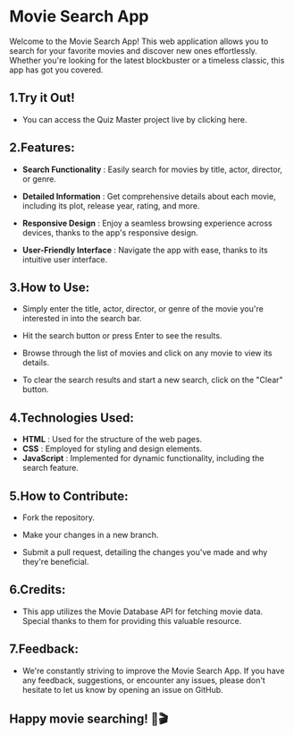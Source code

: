 # Movie Search App

Welcome to the Movie Search App! This web application allows you to search for your favorite movies and discover new ones effortlessly. Whether you're looking for the latest blockbuster or a timeless classic, this app has got you covered.

## 1.Try it Out!
- You can access the Quiz Master project live by clicking here.

## 2.Features:
- __Search Functionality__ : Easily search for movies by title, actor, director, or genre.

- __Detailed Information__ : Get comprehensive details about each movie, including its plot, release year, rating, and more.

- __Responsive Design__ : Enjoy a seamless browsing experience across devices, thanks to the app's responsive design.

- __User-Friendly Interface__ : Navigate the app with ease, thanks to its intuitive user interface.

## 3.How to Use:
- Simply enter the title, actor, director, or genre of the movie you're interested in into the search bar.

- Hit the search button or press Enter to see the results.

- Browse through the list of movies and click on any movie to view its details.

- To clear the search results and start a new search, click on the "Clear" button.

## 4.Technologies Used:
- __HTML__ : Used for the structure of the web pages.
- __CSS__ : Employed for styling and design elements.
- __JavaScript__ : Implemented for dynamic functionality, including the search feature.
## 5.How to Contribute:
- Fork the repository.

- Make your changes in a new branch.

- Submit a pull request, detailing the changes you've made and why they're beneficial.

## 6.Credits:
- This app utilizes the Movie Database API for fetching movie data. Special thanks to them for providing this valuable resource.

## 7.Feedback:
- We're constantly striving to improve the Movie Search App. If you have any feedback, suggestions, or encounter any issues, please don't hesitate to let us know by opening an issue on GitHub.

## Happy movie searching! 🍿🎬





